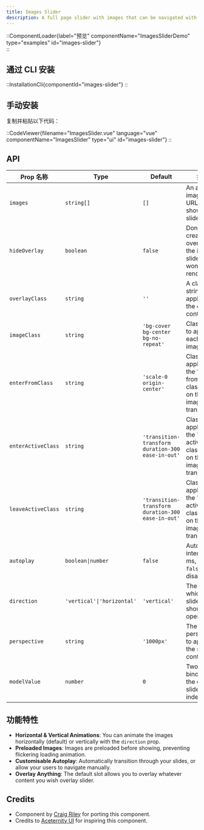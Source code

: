 ```yaml
---
title: Images Slider
description: A full page slider with images that can be navigated with the keyboard.
---
```


::ComponentLoader{label="预览" componentName="ImagesSliderDemo" type="examples" id="images-slider"}  
::

## 通过 CLI 安装

::InstallationCli{componentId="images-slider"}
::

## 手动安装

复制并粘贴以下代码：

::CodeViewer{filename="ImagesSlider.vue" language="vue" componentName="ImagesSlider" type="ui" id="images-slider"}
::

## API

| Prop 名称          | Type                       | Default                                           | 描述                                                                           |
| ------------------ | -------------------------- | ------------------------------------------------- | ------------------------------------------------------------------------------ |
| `images`           | `string[]`                 | `[]`                                              | An array of image URLs to show in the slider.                                  |
| `hideOverlay`      | `boolean`                  | `false`                                           | Don't create an overlay for the image slider. Slot won't be rendered.          |
| `overlayClass`     | `string`                   | `''`                                              | A class string to be applied to the overlay container.                         |
| `imageClass`       | `string`                   | `'bg-cover bg-center bg-no-repeat'`               | Class string to apply to each of the images.                                   |
| `enterFromClass`   | `string`                   | `'scale-0 origin-center'`                         | Class string applied to the 'enter-from-class' prop on the image transition.   |
| `enterActiveClass` | `string`                   | `'transition-transform duration-300 ease-in-out'` | Class string applied to the 'enter-active-class' prop on the image transition. |
| `leaveActiveClass` | `string`                   | `'transition-transform duration-300 ease-in-out'` | Class string applied to the 'leave-active-class' prop on the image transition. |
| `autoplay`         | `boolean\|number`          | `false`                                           | Autoplay interval in ms, or `false` to disable.                                |
| `direction`        | `'vertical'\|'horizontal'` | `'vertical'`                                      | The axis on which the slider should operate.                                   |
| `perspective`      | `string`                   | `'1000px'`                                        | The perspective to apply to the slider container.                              |
| `modelValue`       | `number`                   | `0`                                               | Two-way binding for the current slide image index.                             |

## 功能特性

- **Horizontal & Vertical Animations**: You can animate the images horizontally (default) or vertically with the `direction` prop.
- **Preloaded Images**: Images are preloaded before showing, preventing flickering loading animation.
- **Customisable Autoplay**: Automatically transition through your slides, or allow your users to navigate manually.
- **Overlay Anything**: The default slot allows you to overlay whatever content you wish overlay slider.

## Credits

- Component by [Craig Riley](https://github.com/craigrileyuk) for porting this component.
- Credits to [Aceternity UI](https://ui.aceternity.com/components/images-slider) for inspiring this component.
